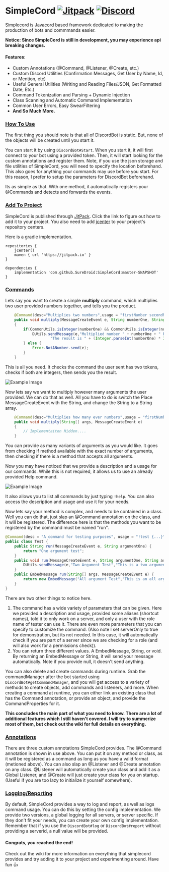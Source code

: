# SimpleCord [![Jitpack](https://jitpack.io/v/SureDroid/SimpleCord.svg)](https://jitpack.io/#SureDroid/SimpleCord) [![Discord](https://img.shields.io/discord/440681682799034408.svg?label=Discord%20Chat)](https://discord.suredroid.com)

Simplecord is [Javacord](https://github.com/Javacord/Javacord/) based framework dedicated to making the production of bots and commmands easier. 

**Notice: Since SimpleCord is still in development, you may experience api breaking changes.**

#### Features:
- Custom Annotations (@Command, @Listener, @Create, etc.)
- Custom Discord Utilities (Confirmation Messages, Get User by Name, Id, or Mention, etc)
- Useful General Utilities (Writing and Reading Files/JSON, Get Formatted Date, Etc.)
- Command Tokenization and Parsing + Dynamic Injection
- Class Scanning and Automatic Command Implementation
- Common User Errors, Easy SwearFiltering
- **And So Much More.**

### [How To Use](#use)
The first thing you should note is that all of DiscordBot is static. But, none of the objects will be created until you start it.

You can start it by using ``DiscordBot#Start``. When you start it, it will first connect to your bot using a provided token. Then, it will start looking for the custom annotations and register them. Note, if you use the json storage and file utilities of SimpleCord, you will need to specify the location beforehand. This also goes for anything your commands may use before you start. For this reason, I prefer to setup the parameters for DiscordBot beforehand.

Its as simple as that. With one method, it automatically registers your @Commands and detects and forwards the events.

### [Add To Project](#add)
SimpleCord is published through [JitPack](https://jitpack.io/#SureDroid/SimpleCord/master-SNAPSHOT). Click the link to figure out how to add it to your project. You also need to add [jcenter](https://bintray.com/bintray/jcenter) to your project's repository centers. 

Here is a gradle implementation.
```$xslt
repositories {
    jcenter()
    maven { url 'https://jitpack.io' }
}

dependencies {
    implementation 'com.github.SureDroid:SimpleCord:master-SNAPSHOT'
}
```

### [Commands](#commands)

Lets say you want to create a simple **multiply** command, which multiplies two user provided numbers together, and tells you the product.
```java
    @Command(desc="Multiplies two numbers",usage = "firstNumber secondNumber")
    public void multiply(MessageCreateEvent e, String numberOne, String numberTwo)
    {
        if(CommonUtils.isInteger(numberOne) && CommonUtils.isInteger(numberTwo)) {
            DUtils.sendMessage(e,"Multiplied number " + numberOne + " by " + numberTwo,
                    "The result is " + (Integer.parseInt(numberOne) * Integer.parseInt(numberTwo)));
        } else {
            Error.NotANumber.send(e);
        }
    }
```
This is all you need. It checks the command the user sent has two tokens, checks if both are integers, then sends you the result.

![Example Image](https://image.prntscr.com/image/KwHUQbH2QjuSpoKXrOG2Xg.png)

Now lets say we want to multiply however many arguments the user provided. We can do that as well. All you have to do is switch the Place MessageCreateEvent with the String, and change the String to a String array.
```java
    @Command(desc="Multiplies how many ever numbers",usage = "firstNumber secondNumber thirdNumber ....")
    public void multiply(String[] args, MessageCreateEvent e)
    {
        // Implementaiton Hidden....
    }
```

You can provide as many variants of arguments as you would like. It goes from checking if method available with the exact number of arguments, then checking if there is a method that accepts all arguments.

Now you may have noticed that we provide a description and a usage for our commands. While this is not required, it allows us to use an already provided Help command.

![Example Image](https://image.prntscr.com/image/QQv-6UeBQkOemNGK4GFWcA.png)

It also allows you to list all commands by just typing ``!help``. You can also access the description and usage and use it for your needs.

Now lets say your method is complex, and needs to be contained in a class. Well you can do that, just slap an @Command annotation on the class, and it will be registered.
The difference here is that the methods you want to be registered by the command must be named "run".
```java
@Command(desc = "A command for testing purposes", usage = "!test {...}", aliases = {"t", "testing"}, serverOnly = true, roles = "tester")
public class Test {
    public String run(MessageCreateEvent e, String argumentOne) {
        return "One argument test";
    }
    public void run(MessageCreateEvent e, String argumentOne, String argumentTwo) {
        DUtils.sendMessage(e,"Two Argument Test","This is a two argument Test");
    }
    public EmbedMessage run(String[] args, MessageCreateEvent e) {
        return new EmbedMessage("All argument Test","This is an all argument test"); //(Title,Message)
    }
}
```

There are two other things to notice here. 
1. The command has a wide variety of parameters that can be given. Here we provided a description and usage, provided some aliases (shortcut names), told it to only work on a server, and only a user with the role name of tester can use it. There are even more parameters that you can specify to customize the command. 
(Also note I set serverOnly to true for demonstration, but its not needed. In this case, it will automatically check if you are part of a server since we are checking for a role (and will also work for a permissions check)).
2. You can return three different values. A EmbedMessage, String, or void. By returning an EmbedMessage or String, it will send your message automatically. Note if you provide null, it doesn't send anything.

You can also delete and create commands during runtime. Grab the commandManager after the bot started using ``DiscordBot#getCommandManager``, and you will get access to a variety of methods to create objects, add commands and listeners, and more. When creating a command at runtime, you can either link an existing class that has the Command annotation, or provide an object, and provide the CommandProperties for it.

**This concludes the main part of what you need to know. There are a lot of additional features which I still haven't covered. I will try to summerize most of them, but check out the wiki for full details on everything.**

### [Annotations](#annotations)
There are three custom annotations SimpleCord provides. The @Command annotation is shown in use above. You can put it on any method or class, as it will be registered as a command as long as you have a valid format (metioned above). 
You can also slap an @Listener and @Create annotation on any class. @Listener will automatically create your class and add it as a Global Listener, and @Create will just create your class for you on startup. (Useful if you are too lazy to initialize it yourself somewhere).

### [Logging/Reporting](#logging)
By default, SimpleCord provides a way to log and report, as well as logs command usage. You can do this by setting the config implementation. We provide two versions, a global logging for all servers, or server specific. If they don't fit your needs, you can create your own config implementation. Remember that if you use the ``DiscordBot#log`` or ``DiscordBot#report`` without providing a serverid, a null value will be provided.

#### Congrats, you reached the end!
Check out the wiki for more information on everything that simplecord provides and try adding it to your project and experimenting around. Have fun 👍
